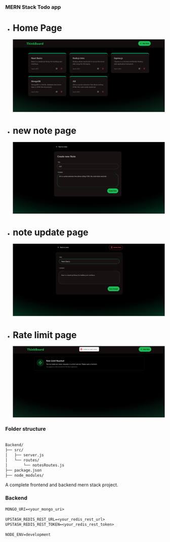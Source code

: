 ### MERN Stack Todo app

- <h1> Home Page</h1>

   <img src="projectImgs/homepage.png" alt="project home page">

- <h1> new note page</h1>

   <img src="projectImgs/newNote.png" alt="project note page">

- <h1> note update page</h1>

   <img src="projectImgs/noteUpdate.png" alt="project update page">

- <h1> Rate limit page</h1>

     <img src="projectImgs/rateLimit.png" alt="project rate limit page">

### Folder structure

```

Backend/
├── src/
│   ├── server.js
│   └── routes/
│       └── notesRoutes.js
├── package.json
├── node_modules/

```

A complete frontend and backend mern stack project.

### Backend

```
MONGO_URI=<your_mongo_uri>

UPSTASH_REDIS_REST_URL=<your_redis_rest_url>
UPSTASH_REDIS_REST_TOKEN=<your_redis_rest_token>

NODE_ENV=development

```
